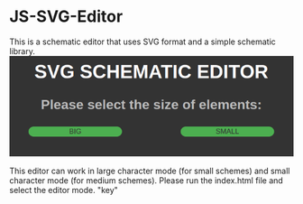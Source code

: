 # JS-SVG-Editor
This is a schematic editor that uses SVG format and a simple schematic library.
![CH341A programmer device](https://github.com/bigbigmdm/JS-SVG-Editor/raw/main/start_editor.png)

This editor can work in large character mode (for small schemes) and small character mode (for medium schemes). Please run the index.html file and select the editor mode.
"key"
